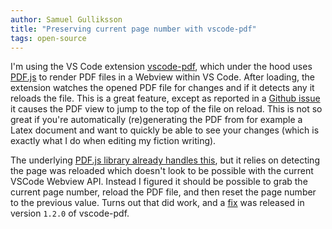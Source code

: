 ```yaml
---
author: Samuel Gulliksson
title: "Preserving current page number with vscode-pdf"
tags: open-source
---
```


I'm using the VS Code extension
[vscode-pdf](https://marketplace.visualstudio.com/items?itemName=tomoki1207.pdf),
which under the hood uses
[PDF.js](https://mozilla.github.io/pdf.js/)
to render PDF files in a Webview within VS Code.
After loading, the extension watches the opened PDF file for changes
and if it detects any it reloads the file.
This is a great feature, except as reported in a
[Github issue](https://github.com/tomoki1207/vscode-pdfviewer/issues/118)
it causes the PDF view to jump to the top of the file on reload.
This is not so great if you're automatically (re)generating the PDF
from for example a Latex document and want to quickly be able to see your changes
(which is exactly what I do when editing my fiction writing).

The underlying
[PDF.js library already handles this](https://github.com/mozilla/pdf.js/issues/6847#issuecomment-451761859),
but it relies on detecting the page was reloaded
which doesn't look to be possible with the current VSCode Webview API.
Instead I figured it should be possible to grab the current page number,
reload the PDF file, and then reset the page number to the previous value.
Turns out that did work, and a
[fix](https://github.com/tomoki1207/vscode-pdfviewer/pull/121)
was released in version `1.2.0` of vscode-pdf.
